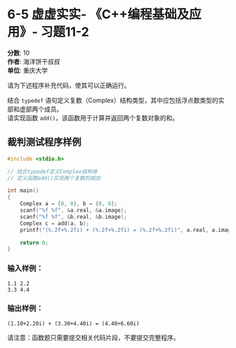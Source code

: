 # 6-5 虚虚实实- 《C++编程基础及应用》- 习题11-2

**分数**: 10  
**作者**: 海洋饼干叔叔  
**单位**: 重庆大学  

请为下述程序补充代码，使其可以正确运行。

结合 `typedef` 语句定义复数（Complex）结构类型，其中应包括浮点数类型的实部和虚部两个成员。  
请实现函数 `add()`，该函数用于计算并返回两个复数对象的和。

## 裁判测试程序样例

```cpp
#include <stdio.h>

// 结合typedef定义Complex结构体
// 定义函数add()实现两个复数的相加

int main()
{
    Complex a = {0, 0}, b = {0, 0};
    scanf("%f %f", &a.real, &a.image);
    scanf("%f %f", &b.real, &b.image);
    Complex c = add(a, b);
    printf("(%.2f+%.2fi) + (%.2f+%.2fi) = (%.2f+%.2fi)", a.real, a.image, b.real, b.image, c.real, c.image);

    return 0;
}
```

### 输入样例：
```
1.1 2.2
3.3 4.4
```

### 输出样例：
```
(1.10+2.20i) + (3.30+4.40i) = (4.40+6.60i)
```

请注意：函数题只需要提交相关代码片段，不要提交完整程序。
